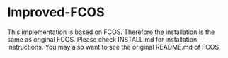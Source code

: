 # Improved-FCOS

This  implementation is based on FCOS. Therefore the installation is the same as original FCOS.
Please check INSTALL.md for installation instructions. You may also want to see the original README.md of FCOS.
